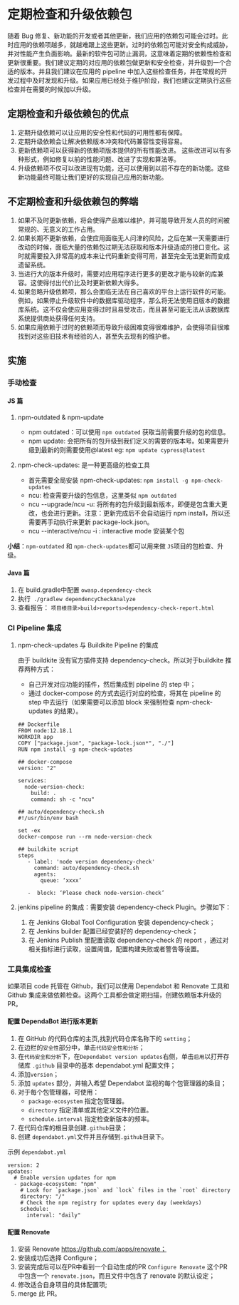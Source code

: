 # 定期检查和升级依赖包

随着 Bug 修复、新功能的开发或者其他更新，我们应用的依赖包可能会过时。此时应用的依赖项越多，就越难跟上这些更新。过时的依赖包可能对安全构成威胁，并对性能产生负面影响。最新的软件包可防止漏洞，这意味着定期的依赖性检查和更新很重要。我们建议定期的对应用的依赖包做更新和安全检查，并升级到一个合适的版本。并且我们建议在应用的 pipeline 中加入这些检查任务，并在常规的开发过程中及时发现和升级。如果应用已经处于维护阶段，我们也建议定期执行这些检查并在需要的时候加以升级。

## 定期检查和升级依赖包的优点

1. 定期升级依赖可以让应用的安全性和代码的可用性都有保障。  
2. 定期升级依赖会让解决依赖版本冲突和代码兼容性变得容易。  
3. 更新依赖项可以获得新的依赖项版本提供的所有性能改进。 这些改进可以有多种形式，例如修复以前的性能问题、改进了实现和算法等。  
4. 升级依赖项不仅可以改进现有功能，还可以使用到以前不存在的新功能。这些新功能最终可能让我们更好的实现自己应用的新功能。

## 不定期检查和升级依赖包的弊端

1. 如果不及时更新依赖，将会使得产品难以维护，并可能导致开发人员的时间被常规的、无意义的工作占用。
2. 如果长期不更新依赖，会使应用面临无人问津的风险，之后在某一天需要进行改动的时候，面临大量的依赖包过期无法获取和版本升级造成的接口变化。这时就需要投入非常高的成本来让代码重新变得可用，甚至完全无法更新而变成遗留系统。
3. 当进行大的版本升级时，需要对应用程序进行更多的更改才能与较新的库兼容。这使得付出代价比及时更新依赖大得多。
4. 如果忽略升级依赖项，那么会面临无法在自己喜欢的平台上运行软件的可能。 例如，如果停止升级软件中的数据库驱动程序，那么将无法使用旧版本的数据库系统。这不仅会使应用变得过时且易受攻击，而且甚至可能无法从该数据库系统提供商处获得任何支持。  
5. 如果应用依赖于过时的依赖项而导致升级困难变得很难维护，会使得项目很难找到对这些旧技术有经验的人，甚至失去现有的维护者。

## 实施

### 手动检查

#### JS 篇

1. npm-outdated & npm-update 
   * npm outdated：可以使用 `npm outdated` 获取当前需要升级的包的信息。 
   * npm update: 会把所有的包升级到我们定义的需要的版本号。如果需要升级到最新的则需要使用@latest eg: `npm update cypress@latest`

2. npm-check-updates: 是一种更高级的检查工具
   * 首先需要全局安装 npm-check-updates: `npm install -g npm-check-updates `
   * ncu: 检查需要升级的包信息，这里类似 `npm outdated`
   * ncu --upgrade/ncu -u: 将所有的包升级到最新版本，即便是包含重大更改，也会进行更新。注意：更新完成后不会自动运行 npm install，所以还需要再手动执行来更新 package-lock.json。   
   * ncu --interactive/ncu -i : interactive mode 安装某个包

**小结**：`npm-outdated` 和 `npm-check-updates`都可以用来做 `JS`项目的包检查、升级。

#### Java 篇

1. 在 build.gradle中配置 `owasp.dependency-check`
2. 执行` ./gradlew dependencyCheckAnalyze`
3. 查看报告： `项目根目录>build>reports>dependency-check-report.html `

### CI Pipeline 集成

1. npm-check-updates 与 Buildkite Pipeline 的集成	

   由于 buildkite 没有官方插件支持 dependency-check。所以对于buildkite 推荐两种方式：

   * 自己开发对应功能的插件，然后集成到 pipeline 的 step 中；
   * 通过 docker-compose 的方式去运行对应的检查，将其在 pipeline 的 step 中去运行（如果需要可以添加 block 来强制检查 npm-check-updates 的结果）。

   ```
   ## Dockerfile
   FROM node:12.18.1
   WORKDIR app
   COPY ["package.json", "package-lock.json*", "./"]
   RUN npm install -g npm-check-updates
   ```

   ```
   ## docker-compose
   version: "2"

   services:
     node-version-check:
       build: .
       command: sh -c "ncu"
   ```

   ```
   ## auto/dependency-check.sh
   #!/usr/bin/env bash

   set -ex
   docker-compose run --rm node-version-check

   ```

   ```
   ## buildkite script
   steps
      - label: 'node version dependency-check'
        command: auto/dependency-check.sh
        agents:
          queue: ‘xxxx’
    
      -  block: ‘Please check node-version-check’
   ```

2. jenkins pipeline 的集成：需要安装 dependency-check Plugin。步骤如下：
   1. 在 Jenkins Global Tool Configuration 安装 dependency-check；
   2. 在 Jenkins builder 配置已经安装好的 dependency-check；
   3. 在 Jenkins Publish 里配置读取 dependency-check 的 report ，通过对相关指标进行读取，设置阈值，配置构建失败或者警告等设置。

### 工具集成检查
如果项目 code 托管在 Github，我们可以使用 Dependabot 和 Renovate 工具和 Github 集成来做依赖检查。这两个工具都会做定期扫描，创建依赖版本升级的 PR。
#### 配置 DependaBot 进行版本更新

1. 在 GitHub 的代码仓库的主页,找到代码仓库名称下的 `setting`；
2. 在边栏的`安全性`部分中，单击`代码安全性和分析`；
3. 在`代码安全和分析`下，在`Dependabot version updates`右侧，单击`启用`以打开存储库 `.github` 目录中的基本 dependabot.yml 配置文件；
4. 添加`version`；
5. 添加 `updates` 部分，并输入希望 Dependabot 监视的每个包管理器的条目；
6. 对于每个包管理器，可使用：
   - `package-ecosystem` 指定包管理器。
   - `directory` 指定清单或其他定义文件的位置。
   - `schedule.interval` 指定检查新版本的频率。
7. 在代码仓库的根目录创建`.github`目录；
8. 创建 `dependabot.yml`文件并且存储到`.github`目录下。

示例 `dependabot.yml`

```
version: 2
updates:
  # Enable version updates for npm
  - package-ecosystem: "npm"
    # Look for `package.json` and `lock` files in the `root` directory
    directory: "/"
    # Check the npm registry for updates every day (weekdays)
    schedule:
      interval: "daily"
```

#### 配置 Renovate

1. 安装 Renovate https://github.com/apps/renovate；
2. 安装成功后选择 Configure；
3. 安装完成后可以在PR中看到一个自动生成的PR `Configure Renovate` 这个PR中包含一个 `renovate.json`，而且文件中包含了 renovate 的默认设定；
4. 修改适合自身项目的具体配置项;
5. merge 此 PR。